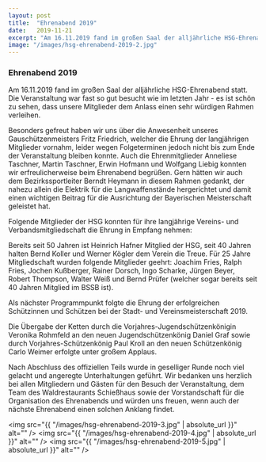```yaml
---
layout: post
title:  "Ehrenabend 2019"
date:   2019-11-21
excerpt: "Am 16.11.2019 fand im großen Saal der alljährliche HSG-Ehrenabend statt"
image: "/images/hsg-ehrenabend-2019-2.jpg"
---
```


### Ehrenabend 2019

Am 16.11.2019 fand im großen Saal der alljährliche HSG-Ehrenabend statt.
Die Veranstaltung war fast so gut besucht wie im letzten Jahr - es ist schön zu sehen, dass unsere Mitglieder dem Anlass einen sehr würdigen Rahmen verleihen.

Besonders gefreut haben wir uns über die Anwesenheit unseres Gauschützenmeisters Fritz Friedrich, welcher die Ehrung der langjährigen Mitglieder vornahm, leider wegen Folgeterminen jedoch nicht bis zum Ende der Veranstaltung bleiben konnte. Auch die Ehrenmitglieder Anneliese Taschner, Martin Taschner, Erwin Hofmann und Wolfgang Liebig konnten wir erfreulicherweise beim Ehrenabend begrüßen.
Gern hätten wir auch dem Bezirkssportleiter Berndt Heymann in diesem Rahmen gedankt, der nahezu allein die Elektrik für die Langwaffenstände hergerichtet und damit einen wichtigen Beitrag für die Ausrichtung der Bayerischen Meisterschaft geleistet hat.

Folgende Mitglieder der HSG konnten für ihre langjährige Vereins- und Verbandsmitgliedschaft die Ehrung in Empfang nehmen:

Bereits seit 50 Jahren ist Heinrich Hafner Mitglied der HSG, seit 40 Jahren halten Bernd Koller und Werner Kögler dem Verein die Treue.
Für 25 Jahre Mitgliedschaft wurden folgende Mitglieder geehrt:
Joachim Fries, Ralph Fries, Jochen Kußberger, Rainer Dorsch, Ingo Scharke, Jürgen Beyer, Robert Thompson, Walter Weiß und Bernd Prüfer (welcher sogar bereits seit  40 Jahren Mitglied im BSSB ist).

Als nächster Programmpunkt folgte die Ehrung der erfolgreichen Schützinnen und Schützen bei der Stadt- und Vereinsmeisterschaft 2019.

Die Übergabe der Ketten durch die Vorjahres-Jugendschützenkönigin Veronika Rohmfeld an den neuen Jugendschützenkönig Daniel Graf sowie durch Vorjahres-Schützenkönig Paul Kroll an den neuen Schützenkönig Carlo Weimer erfolgte unter großem Applaus.

Nach Abschluss des offiziellen Teils wurde in geselliger Runde noch viel gelacht und angeregte Unterhaltungen geführt.
Wir bedanken uns herzlich bei allen Mitgliedern und Gästen für den Besuch der Veranstaltung, dem Team des Waldrestaurants Schießhaus sowie der Vorstandschaft für die Organisation des Ehrenabends und würden uns freuen, wenn auch der nächste Ehrenabend einen solchen Anklang findet.

<span class="image fit"><img src="{{ "/images/hsg-ehrenabend-2019-3.jpg" | absolute_url }}" alt="" /></span>
<span class="image fit"><img src="{{ "/images/hsg-ehrenabend-2019-4.jpg" | absolute_url }}" alt="" /></span>
<span class="image fit"><img src="{{ "/images/hsg-ehrenabend-2019-5.jpg" | absolute_url }}" alt="" /></span>
